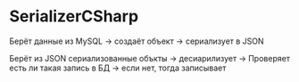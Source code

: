 # SerializerCSharp
Берёт данные из MySQL -> создаёт объект -> сериализует в JSON

Берёт из JSON сериализованные объкты -> десиарилизует -> Проверяет есть ли такая запись в БД -> если нет, тогда записывает
